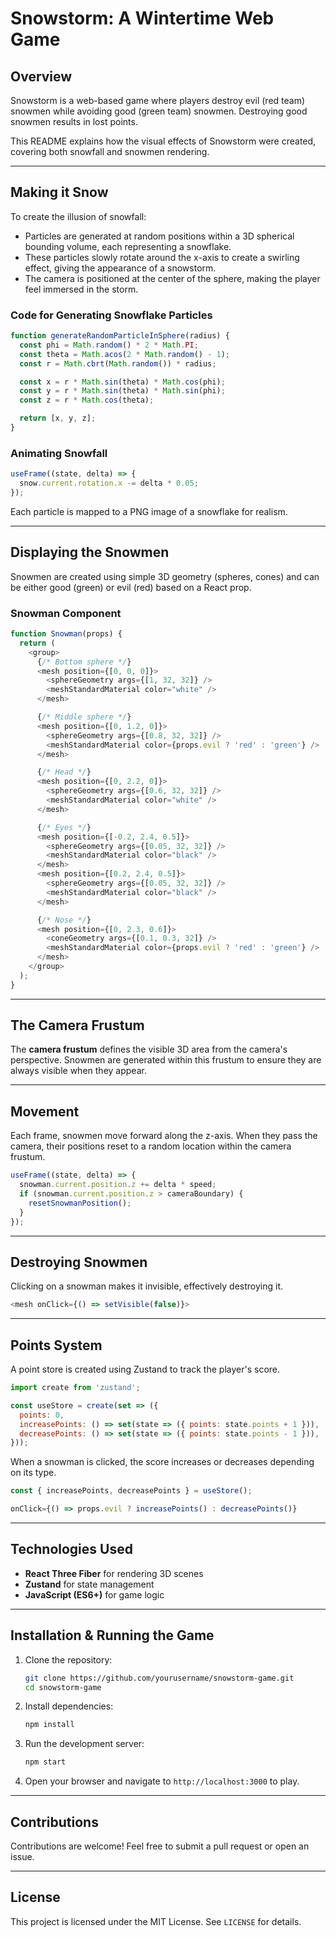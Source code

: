 # Snowstorm: A Wintertime Web Game

## Overview

Snowstorm is a web-based game where players destroy evil (red team) snowmen while avoiding good (green team) snowmen. Destroying good snowmen results in lost points.

This README explains how the visual effects of Snowstorm were created, covering both snowfall and snowmen rendering.

---

## Making it Snow

To create the illusion of snowfall:

- Particles are generated at random positions within a 3D spherical bounding volume, each representing a snowflake.
- These particles slowly rotate around the x-axis to create a swirling effect, giving the appearance of a snowstorm.
- The camera is positioned at the center of the sphere, making the player feel immersed in the storm.

### Code for Generating Snowflake Particles

```javascript
function generateRandomParticleInSphere(radius) {
  const phi = Math.random() * 2 * Math.PI;
  const theta = Math.acos(2 * Math.random() - 1);
  const r = Math.cbrt(Math.random()) * radius;

  const x = r * Math.sin(theta) * Math.cos(phi);
  const y = r * Math.sin(theta) * Math.sin(phi);
  const z = r * Math.cos(theta);

  return [x, y, z];
}
```

### Animating Snowfall

```javascript
useFrame((state, delta) => {
  snow.current.rotation.x -= delta * 0.05;
});
```

Each particle is mapped to a PNG image of a snowflake for realism.

---

## Displaying the Snowmen

Snowmen are created using simple 3D geometry (spheres, cones) and can be either good (green) or evil (red) based on a React prop.

### Snowman Component

```javascript
function Snowman(props) {
  return (
    <group>
      {/* Bottom sphere */}
      <mesh position={[0, 0, 0]}>
        <sphereGeometry args={[1, 32, 32]} />
        <meshStandardMaterial color="white" />
      </mesh>

      {/* Middle sphere */}
      <mesh position={[0, 1.2, 0]}>
        <sphereGeometry args={[0.8, 32, 32]} />
        <meshStandardMaterial color={props.evil ? 'red' : 'green'} />
      </mesh>

      {/* Head */}
      <mesh position={[0, 2.2, 0]}>
        <sphereGeometry args={[0.6, 32, 32]} />
        <meshStandardMaterial color="white" />
      </mesh>

      {/* Eyes */}
      <mesh position={[-0.2, 2.4, 0.5]}>
        <sphereGeometry args={[0.05, 32, 32]} />
        <meshStandardMaterial color="black" />
      </mesh>
      <mesh position={[0.2, 2.4, 0.5]}>
        <sphereGeometry args={[0.05, 32, 32]} />
        <meshStandardMaterial color="black" />
      </mesh>

      {/* Nose */}
      <mesh position={[0, 2.3, 0.6]}>
        <coneGeometry args={[0.1, 0.3, 32]} />
        <meshStandardMaterial color={props.evil ? 'red' : 'green'} />
      </mesh>
    </group>
  );
}
```

---

## The Camera Frustum

The **camera frustum** defines the visible 3D area from the camera's perspective. Snowmen are generated within this frustum to ensure they are always visible when they appear.

---

## Movement

Each frame, snowmen move forward along the z-axis. When they pass the camera, their positions reset to a random location within the camera frustum.

```javascript
useFrame((state, delta) => {
  snowman.current.position.z += delta * speed;
  if (snowman.current.position.z > cameraBoundary) {
    resetSnowmanPosition();
  }
});
```

---

## Destroying Snowmen

Clicking on a snowman makes it invisible, effectively destroying it.

```javascript
<mesh onClick={() => setVisible(false)}>
```

---

## Points System

A point store is created using Zustand to track the player's score.

```javascript
import create from 'zustand';

const useStore = create(set => ({
  points: 0,
  increasePoints: () => set(state => ({ points: state.points + 1 })),
  decreasePoints: () => set(state => ({ points: state.points - 1 })),
}));
```

When a snowman is clicked, the score increases or decreases depending on its type.

```javascript
const { increasePoints, decreasePoints } = useStore();

onClick={() => props.evil ? increasePoints() : decreasePoints()}
```

---

## Technologies Used

- **React Three Fiber** for rendering 3D scenes
- **Zustand** for state management
- **JavaScript (ES6+)** for game logic

---

## Installation & Running the Game

1. Clone the repository:
   ```sh
   git clone https://github.com/yourusername/snowstorm-game.git
   cd snowstorm-game
   ```
2. Install dependencies:
   ```sh
   npm install
   ```
3. Run the development server:
   ```sh
   npm start
   ```
4. Open your browser and navigate to `http://localhost:3000` to play.

---

## Contributions

Contributions are welcome! Feel free to submit a pull request or open an issue.

---

## License

This project is licensed under the MIT License. See `LICENSE` for details.
